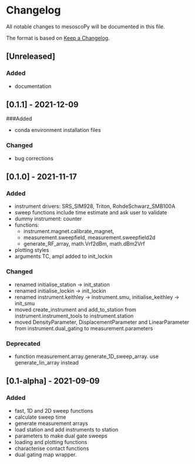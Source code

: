 # Changelog

All notable changes to mesoscoPy will be documented in this file.

The format is based on [Keep a Changelog](https://keepachangelog.com/en/1.0.0).

## [Unreleased]
### Added
- documentation

## [0.1.1] - 2021-12-09
###Added
- conda environment installation files

### Changed
- bug corrections

## [0.1.0] - 2021-11-17
### Added
- instrument drivers: SRS_SIM928, Triton, RohdeSchwarz_SMB100A
- sweep functions include time estimate and ask user to validate
- dummy instrument: counter
- functions:
  * instrument.magnet.calibrate_magnet,
  * measurement.sweepfield, measurement.sweepfield2d
  * generate_RF_array, math.Vrf2dBm, math.dBm2Vrf
- plotting styles
- arguments TC, ampl added to init_lockin

### Changed
- renamed initialise_station -> init_station
- renamed initialise_lockin -> init_lockin
- renamed instrument.keithley -> instrument.smu, initialise_keithley -> init_smu
- moved create_instrument and add_to_station from instrument.instrument_tools to instrument.station
- moved DensityParameter, DisplacementParameter and LinearParameter from instrument.dual_gating to measurement.parameters

### Deprecated
- function measurement.array.generate_1D_sweep_array. use generate_lin_array instead

## [0.1-alpha] - 2021-09-09

### Added
- fast, 1D and 2D sweep functions
- calculate sweep time
- generate measurement arrays
- load station and add instruments to station
- parameters to make dual gate sweeps
- loading and plotting functions
- characterise contact functions
- dual gating map wrapper.
